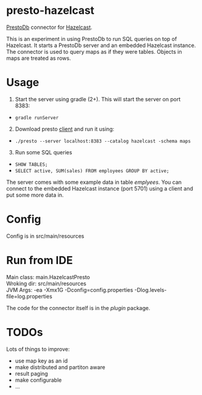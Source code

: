 presto-hazelcast
================


[PrestoDb](http://prestodb.io/) connector for [Hazelcast](http://hazelcast.org/).

This is an experiment in using PrestoDb to run SQL queries on top of Hazelcast. It starts a PrestoDb server and an embedded Hazelcast instance. The connector is used to query maps as if they were tables. Objects in maps are treated as rows.

Usage
================

1. Start the server using gradle (2+). This will start the server on port 8383:

 - `gradle runServer`
 
2. Download presto [client](http://prestodb.io/docs/current/installation/cli.html) and run it using:

 - `./presto --server localhost:8383 --catalog hazelcast -schema maps` 

3. Run some SQL queries

 - `SHOW TABLES;` 
 - `SELECT active, SUM(sales) FROM employees GROUP BY active;`

The server comes with some example data in table *emplyees*.
You can connect to the embedded Hazelcast instance (port 5701) using a client and put some more data in.

Config
================

Config is in src/main/resources


Run from IDE
============

Main class: main.HazelcastPresto  
Wroking dir: src/main/resources  
JVM Args: -ea -Xmx1G -Dconfig=config.properties -Dlog.levels-file=log.properties  

The code for the connector itself is in the *plugin* package.

TODOs
=====

Lots of things to improve:
 - use map key as an id
 - make distributed and partiton aware
 - result paging
 - make configurable
 - ...
 
